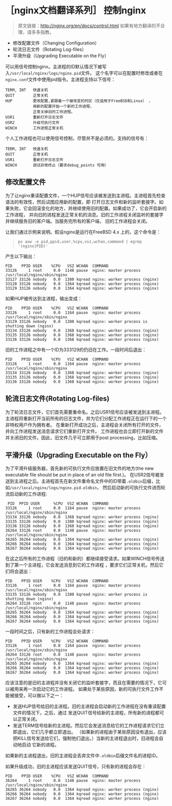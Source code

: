 # ［nginx文档翻译系列］ 控制nginx
>原文链接：http://nginx.org/en/docs/control.html
如果有地方翻译的不合理，请多多指教。

+ 修改配置文件（Changing Configuration）
+ 轮流日志文件（Rotating Log-files）
+ 平滑升级（Upgrading Executable on the Fly）

可以用信号控制nginx。主进程的ID默认情况下被写入`/usr/local/nginx/logs/nginx.pid`文件。
这个名字可以在配置时修改或者在`nginx.conf`文件中使用pid指令。主进程支持以下信号：
```
TERM, INT	快速关机
QUIT	    正常关机
HUP	        更改配置,紧跟着一个被改变的时区（仅适用于FreeBSD和Linux） ，
            用新的配置开始一个新的工作进程，
            正常关掉旧的工作进程。
USR1	    重新打开日志文件
USR2	    升级可执行文件
WINCH	    工作进程正常关机
```

个人工作进程也可以使用信号控制，尽管并不是必须的。支持的信号有：
```
TERM, INT	快速关机
QUIT	    正常关机
USR1	    重新打开日志文件
WINCH	    调试异常终止（要求debug_points 可用）
```

## 修改配置文件
为了让nginx重读配置文件，一个HUP信号应该被发送到主进程。主进程首先检查语法的有效性，然后试图应用新的配置，即
打开日志文件和新的监听套接字。如果失败，它会回滚变化的地方，并继续使用旧的配置。如果成功了，它会开启新的工作进程，
并向旧的进程发送正常关机的消息。旧的工作进程关闭监听的套接字并继续服务旧的客户端。当服务完所有的客户端，
旧的工作进程会关闭。

让我们通过示例来说明。假设nginx是运行在FreeBSD 4.x 上的，这个命令是：
>`ps axw -o pid,ppid,user,%cpu,vsz,wchan,command | egrep '(nginx|PID)'`

产生以下输出：
>
```
PID    PPID USER    %CPU   VSZ WCHAN  COMMAND
33126     1 root     0.0  1148 pause  nginx: master process /usr/local/nginx/sbin/nginx
33127 33126 nobody   0.0  1380 kqread nginx: worker process (nginx)
33128 33126 nobody   0.0  1364 kqread nginx: worker process (nginx)
33129 33126 nobody   0.0  1364 kqread nginx: worker process (nginx)
```

如果HUP被传达到主进程，输出变成：
>
```
PID    PPID USER    %CPU   VSZ WCHAN  COMMAND
33126     1 root     0.0  1164 pause  nginx: master process /usr/local/nginx/sbin/nginx
33129 33126 nobody   0.0  1380 kqread nginx: worker process is shutting down (nginx)
33134 33126 nobody   0.0  1368 kqread nginx: worker process (nginx)
33135 33126 nobody   0.0  1368 kqread nginx: worker process (nginx)
33136 33126 nobody   0.0  1368 kqread nginx: worker process (nginx)
```

旧的工作进程之中有一个ID为333129的仍旧在工作。一段时间后退出：
>
```
PID    PPID USER    %CPU   VSZ WCHAN  COMMAND
33126     1 root     0.0  1164 pause  nginx: master process /usr/local/nginx/sbin/nginx
33134 33126 nobody   0.0  1368 kqread nginx: worker process (nginx)
33135 33126 nobody   0.0  1368 kqread nginx: worker process (nginx)
33136 33126 nobody   0.0  1368 kqread nginx: worker process (nginx)
```

## 轮流日志文件(Rotating Log-files)
为了轮流日志文件，它们首先需要重命名。之后USR1信号应该被发送到主进程。
主进程将重新打开当前所有的日志文件，并为它们分配工作进程正在运行下的一个非特权用户作为拥有者。
在重新打开成功之后，主进程会关闭所有打开的文件，并向工作进程发送消息请求它们重新打开文件。
工作进程也会立即打开新的文件并关闭旧的文件。因此，旧文件几乎可立即用于post processing，比如压缩。

## 平滑升级（Upgrading Executable on the Fly）
为了平滑升级服务器，首先新的可执行文件应放置在旧文件的地方(the new executable file should be put in place of an old file first.)。
在USR2信号被发送到主进程之后。主进程首先在新文件重命名文件中的ID带着`.oldbin`后缀，比如`/usr/local/nginx/logs/nginx.pid.oldbin`，
然后启动新的可执行文件进而轮流启动新的工作进程:
>
```
 PID  PPID USER      %CPU  VSZ WCHAN  COMMAND
33126     1 root     0.0  1164 pause  nginx: master process /usr/local/nginx/sbin/nginx
33134 33126 nobody   0.0  1368 kqread nginx: worker process (nginx)
33135 33126 nobody   0.0  1380 kqread nginx: worker process (nginx)
33136 33126 nobody   0.0  1368 kqread nginx: worker process (nginx)
36264 33126 root     0.0  1148 pause  nginx: master process /usr/local/nginx/sbin/nginx
36265 36264 nobody   0.0  1364 kqread nginx: worker process (nginx)
36266 36264 nobody   0.0  1364 kqread nginx: worker process (nginx)
36267 36264 nobody   0.0  1364 kqread nginx: worker process (nginx)
```

在这之后所有的工作进程（旧的和新的）都继续接受请求。如果WINCH信号传送到了第一个主进程，它会发送消息到它的工作进程
，要求它们正常关机，然后它们将会退出：
>
```
PID    PPID USER    %CPU   VSZ WCHAN  COMMAND
33126     1 root     0.0  1164 pause  nginx: master process /usr/local/nginx/sbin/nginx
33135 33126 nobody   0.0  1380 kqread nginx: worker process is shutting down (nginx)
36264 33126 root     0.0  1148 pause  nginx: master process /usr/local/nginx/sbin/nginx
36265 36264 nobody   0.0  1364 kqread nginx: worker process (nginx)
36266 36264 nobody   0.0  1364 kqread nginx: worker process (nginx)
36267 36264 nobody   0.0  1364 kqread nginx: worker process (nginx)
```

一段时间之后，只有新的工作进程会处请求：
>
```
PID    PPID USER    %CPU   VSZ WCHAN  COMMAND
33126     1 root     0.0  1164 pause  nginx: master process /usr/local/nginx/sbin/nginx
36264 33126 root     0.0  1148 pause  nginx: master process /usr/local/nginx/sbin/nginx
36265 36264 nobody   0.0  1364 kqread nginx: worker process (nginx)
36266 36264 nobody   0.0  1364 kqread nginx: worker process (nginx)
36267 36264 nobody   0.0  1364 kqread nginx: worker process (nginx)
```

应该注意的是旧的主进程并没有关闭它的监听套接字，而且在需要的情况下，它可以被用来再一次启动它的工作进程。
如果处于某些原因，新的可执行文件工作不能被接受，可以做以下之一：

+ 发送HUP信号给旧的主进程。旧的主进程会启动新的工作进程在没有重读配置文件的情况下。之后，通过
发送QUIT信号给新的主进程，所有新的进程都可以正常关闭。
+ 发送TERM信号给新的主进程。然后它会发送消息给它的工作进程请求它们立即退出，它们几乎都立即退出。
（如果新的进程由于某些原因没有退出，应该把KILL信号发送给它们，强制他们退出。）当新的主进程退出时，旧进程会自动地启动
它新的进程。

如果新的主进程退出，旧的主进程会丢弃文件中`.oldbin`后缀文件名的进程ID。

如果升级成功，旧的主进程应该发送QUIT信号，只有新的进程会存在：
>
```
PID    PPID USER    %CPU   VSZ WCHAN  COMMAND
36264     1 root     0.0  1148 pause  nginx: master process /usr/local/nginx/sbin/nginx
36265 36264 nobody   0.0  1364 kqread nginx: worker process (nginx)
36266 36264 nobody   0.0  1364 kqread nginx: worker process (nginx)
36267 36264 nobody   0.0  1364 kqread nginx: worker process (nginx)
```

